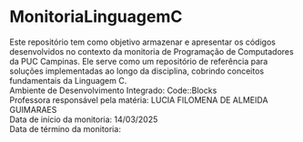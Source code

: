 # MonitoriaLinguagemC
Este repositório tem como objetivo armazenar e apresentar os códigos desenvolvidos no contexto da monitoria de Programação de Computadores da PUC Campinas. Ele serve como um repositório de referência para soluções implementadas ao longo da disciplina, cobrindo conceitos fundamentais da Linguagem C. <br>
Ambiente de Desenvolvimento Integrado: Code::Blocks <br>
Professora responsável pela matéria: LUCIA FILOMENA DE ALMEIDA GUIMARAES <br>
Data de início da monitoria: 14/03/2025 <br>
Data de término da monitoria: <br>
